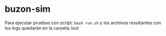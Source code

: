 # buzon-sim

Para ejecutar pruebas con script: ``bash run.sh`` y los archivos resultantes con los logs quedarán en la carpeta /out